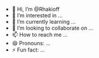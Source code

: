 - 👋 Hi, I’m @Rhakioff
- 👀 I’m interested in ...
- 🌱 I’m currently learning ...
- 💞️ I’m looking to collaborate on ...
- 📫 How to reach me ...
- 😄 Pronouns: ...
- ⚡ Fun fact: ...

<!---
Rhakioff/Rhakioff is a ✨ special ✨ repository because its `README.md` (this file) appears on your GitHub profile.
You can click the Preview link to take a look at your changes.
--->
